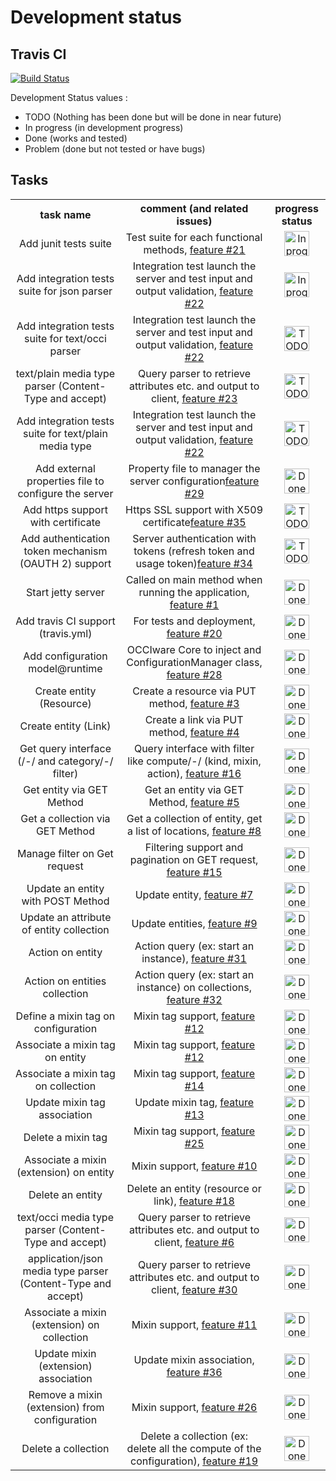 # Development status
## Travis CI
[![Build Status](https://travis-ci.org/cgourdin/MartServer.svg?branch=master)](https://travis-ci.org/cgourdin/MartServer)

Development Status values :
* TODO (Nothing has been done but will be done in near future)
* In progress (in development progress)
* Done (works and tested)
* Problem (done but not tested or have bugs)

## Tasks
<table>
    <th>task name</th>
    <th>comment (and related issues)</th>
    <th>progress status</th>
    <tr>
        <td align="center">Add junit tests suite</td>
        <td align="center">Test suite for each functional methods, <a href="https://github.com/cgourdin/MartServer/issues/21">feature #21</a></td>
        <td align="center"><img src="https://raw.github.com/cgourdin/MartServer/master/doc/inprogress.png" alt="In progress" height="40" width="auto" /></td>
    </tr>
    <tr>
        <td align="center">Add integration tests suite for json parser</td>
        <td align="center">Integration test launch the server and test input and output validation, <a href="https://github.com/cgourdin/MartServer/issues/22">feature #22</a></td>
        <td align="center"><img src="https://raw.github.com/cgourdin/MartServer/master/doc/inprogress.png" alt="In progress" height="40" width="auto" /></td>
    </tr>
    <tr>
        <td align="center">Add integration tests suite for text/occi parser</td>
        <td align="center">Integration test launch the server and test input and output validation, <a href="https://github.com/cgourdin/MartServer/issues/22">feature #22</a></td>
        <td align="center"><img src="https://raw.github.com/cgourdin/MartServer/master/doc/todo.png" alt="TODO" height="40" width="auto" /></td>
    </tr>
    <tr>
        <td align="center">text/plain media type parser (Content-Type and accept)</td>
        <td align="center">Query parser to retrieve attributes etc. and output to client, <a href="https://github.com/cgourdin/MartServer/issues/23">feature #23</a></td>
        <td align="center"><img src="https://raw.github.com/cgourdin/MartServer/master/doc/todo.png" alt="TODO" height="40" width="auto" /></td>
    </tr>
    <tr>
        <td align="center">Add integration tests suite for text/plain media type</td>
        <td align="center">Integration test launch the server and test input and output validation,  <a href="https://github.com/cgourdin/MartServer/issues/22">feature #22</a></td>
        <td align="center"><img src="https://raw.github.com/cgourdin/MartServer/master/doc/todo.png" alt="TODO" height="40" width="auto" /></td>
    </tr>
    <tr>
        <td align="center">Add external properties file to configure the server</td>
        <td align="center">Property file to manager the server configuration<a href="https://github.com/cgourdin/MartServer/issues/29">feature #29</a></td>
        <td align="center"><img src="https://raw.github.com/cgourdin/MartServer/master/doc/done.png" alt="Done" height="40" width="auto" /></td>
    </tr>
    <tr>
        <td align="center">Add https support with certificate</td>
        <td align="center">Https SSL support with X509 certificate<a href="https://github.com/cgourdin/MartServer/issues/35">feature #35</a></td>
        <td align="center"><img src="https://raw.github.com/cgourdin/MartServer/master/doc/todo.png" alt="TODO" height="40" width="auto" /></td>
    </tr>
    <tr>
        <td align="center">Add authentication token mechanism (OAUTH 2) support</td>
        <td align="center">Server authentication with tokens (refresh token and usage token)<a href="https://github.com/cgourdin/MartServer/issues/34">feature #34</a></td>
        <td align="center"><img src="https://raw.github.com/cgourdin/MartServer/master/doc/todo.png" alt="TODO" height="40" width="auto" /></td>
    </tr>
    <tr>
        <td align="center">Start jetty server</td>
        <td align="center">Called on main method when running the application, <a href="https://github.com/cgourdin/MartServer/issues/1">feature #1</a></td>
        <td align="center"><img src="https://raw.github.com/cgourdin/MartServer/master/doc/done.png" alt="Done" height="40" width="auto" /></td>
    </tr>
    <tr>
        <td align="center">Add travis CI support (travis.yml)</td>
        <td align="center">For tests and deployment, <a href="https://github.com/cgourdin/MartServer/issues/20">feature #20</a></td>
        <td align="center"><img src="https://raw.github.com/cgourdin/MartServer/master/doc/done.png" alt="Done" height="40" width="auto" /></td>
    </tr>
    <tr>
        <td align="center">Add configuration model@runtime</td>
        <td align="center">OCCIware Core to inject and ConfigurationManager class, <a href="https://github.com/cgourdin/MartServer/issues/28">feature #28</a></td>
        <td align="center"><img src="https://raw.github.com/cgourdin/MartServer/master/doc/done.png" alt="Done" height="40" width="auto" /></td>
    </tr>
    <tr>
        <td align="center">Create entity (Resource)</td>
        <td align="center">Create a resource via PUT method, <a href="https://github.com/cgourdin/MartServer/issues/3">feature #3</a></td>
        <td align="center"><img src="https://raw.github.com/cgourdin/MartServer/master/doc/done.png" alt="Done" height="40" width="auto" /></td>
    </tr>
    <tr>
        <td align="center">Create entity (Link)</td>
        <td align="center">Create a link via PUT method, <a href="https://github.com/cgourdin/MartServer/issues/4">feature #4</a></td>
        <td align="center"><img src="https://raw.github.com/cgourdin/MartServer/master/doc/done.png" alt="Done" height="40" width="auto" /></td>
    </tr>
    <tr>
        <td align="center">Get query interface (/-/ and category/-/ filter)</td>
        <td align="center">Query interface with filter like compute/-/ (kind, mixin, action), <a href="https://github.com/cgourdin/MartServer/issues/5">feature #16</a></td>
        <td align="center"><img src="https://raw.github.com/cgourdin/MartServer/master/doc/done.png" alt="Done" height="40" width="auto" /></td>
    </tr>
    <tr>
        <td align="center">Get entity via GET Method</td>
        <td align="center">Get an entity via GET Method, <a href="https://github.com/cgourdin/MartServer/issues/5">feature #5</a></td>
        <td align="center"><img src="https://raw.github.com/cgourdin/MartServer/master/doc/done.png" alt="Done" height="40" width="auto" /></td>
    </tr>
    <tr>
        <td align="center">Get a collection via GET Method</td>
        <td align="center">Get a collection of entity, get a list of locations, <a href="https://github.com/cgourdin/MartServer/issues/8">feature #8</a></td>
        <td align="center"><img src="https://raw.github.com/cgourdin/MartServer/master/doc/done.png" alt="Done" height="40" width="auto" /></td>
    </tr>
    <tr>
        <td align="center">Manage filter on Get request</td>
        <td align="center">Filtering support and pagination on GET request, <a href="https://github.com/cgourdin/MartServer/issues/15">feature #15</a></td>
        <td align="center"><img src="https://raw.github.com/cgourdin/MartServer/master/doc/done.png" alt="Done" height="40" width="auto" /></td>
    </tr>
    <tr>
        <td align="center">Update an entity with POST Method</td>
        <td align="center">Update entity, <a href="https://github.com/cgourdin/MartServer/issues/7">feature #7</a></td>
        <td align="center"><img src="https://raw.github.com/cgourdin/MartServer/master/doc/done.png" alt="Done" height="40" width="auto" /></td>
    </tr>
    <tr>
        <td align="center">Update an attribute of entity collection</td>
        <td align="center">Update entities, <a href="https://github.com/cgourdin/MartServer/issues/9">feature #9</a></td>
        <td align="center"><img src="https://raw.github.com/cgourdin/MartServer/master/doc/done.png" alt="Done" height="40" width="auto" /></td>
    </tr>
    <tr>
        <td align="center">Action on entity</td>
        <td align="center">Action query (ex: start an instance), <a href="https://github.com/cgourdin/MartServer/issues/31">feature #31</a></td>
        <td align="center"><img src="https://raw.github.com/cgourdin/MartServer/master/doc/done.png" alt="Done" height="40" width="auto" /></td>
    </tr>
    <tr>
        <td align="center">Action on entities collection</td>
        <td align="center">Action query (ex: start an instance) on collections, <a href="https://github.com/cgourdin/MartServer/issues/32">feature #32</a></td>
        <td align="center"><img src="https://raw.github.com/cgourdin/MartServer/master/doc/done.png" alt="Done" height="40" width="auto" /></td>
    </tr>
    <tr>
        <td align="center">Define a mixin tag on configuration</td>
        <td align="center">Mixin tag support, <a href="https://github.com/cgourdin/MartServer/issues/12">feature #12</a></td>
        <td align="center"><img src="https://raw.github.com/cgourdin/MartServer/master/doc/done.png" alt="Done" height="40" width="auto" /></td>
    </tr>
    <tr>
        <td align="center">Associate a mixin tag on entity</td>
        <td align="center">Mixin tag support, <a href="https://github.com/cgourdin/MartServer/issues/12">feature #12</a></td>
        <td align="center"><img src="https://raw.github.com/cgourdin/MartServer/master/doc/done.png" alt="Done" height="40" width="auto" /></td>
    </tr>
    <tr>
        <td align="center">Associate a mixin tag on collection</td>
        <td align="center">Mixin tag support, <a href="https://github.com/cgourdin/MartServer/issues/14">feature #14</a></td>
        <td align="center"><img src="https://raw.github.com/cgourdin/MartServer/master/doc/done.png" alt="Done" height="40" width="auto" /></td>
    </tr>
    <tr>
        <td align="center">Update mixin tag association</td>
        <td align="center">Update mixin tag, <a href="https://github.com/cgourdin/MartServer/issues/13">feature #13</a></td>
        <td align="center"><img src="https://raw.github.com/cgourdin/MartServer/master/doc/done.png" alt="Done" height="40" width="auto" /></td>
    </tr>
    <tr>
        <td align="center">Delete a mixin tag</td>
        <td align="center">Mixin tag support, <a href="https://github.com/cgourdin/MartServer/issues/25">feature #25</a></td>
        <td align="center"><img src="https://raw.github.com/cgourdin/MartServer/master/doc/done.png" alt="Done" height="40" width="auto" /></td>
    </tr>
    <tr>
        <td align="center">Associate a mixin (extension) on entity</td>
        <td align="center">Mixin support, <a href="https://github.com/cgourdin/MartServer/issues/10">feature #10</a></td>
        <td align="center"><img src="https://raw.github.com/cgourdin/MartServer/master/doc/done.png" alt="Done" height="40" width="auto" /></td>
    </tr>
    <tr>
        <td align="center">Delete an entity</td>
        <td align="center">Delete an entity (resource or link), <a href="https://github.com/cgourdin/MartServer/issues/18">feature #18</a></td>
        <td align="center"><img src="https://raw.github.com/cgourdin/MartServer/master/doc/done.png" alt="Done" height="40" width="auto" /></td>
    </tr>
    <tr>
        <td align="center">text/occi media type parser (Content-Type and accept)</td>
        <td align="center">Query parser to retrieve attributes etc. and output to client, <a href="https://github.com/cgourdin/MartServer/issues/6">feature #6</a></td>
        <td align="center"><img src="https://raw.github.com/cgourdin/MartServer/master/doc/done.png" alt="Done" height="40" width="auto" /></td>
    </tr>
    <tr>
        <td align="center">application/json media type parser (Content-Type and accept)</td>
        <td align="center">Query parser to retrieve attributes etc. and output to client, <a href="https://github.com/cgourdin/MartServer/issues/30">feature #30</a></td>
        <td align="center"><img src="https://raw.github.com/cgourdin/MartServer/master/doc/done.png" alt="Done" height="40" width="auto" /></td>
    </tr>
    <tr>
        <td align="center">Associate a mixin (extension) on collection</td>
        <td align="center">Mixin support, <a href="https://github.com/cgourdin/MartServer/issues/11">feature #11</a></td>
        <td align="center"><img src="https://raw.github.com/cgourdin/MartServer/master/doc/done.png" alt="Done" height="40" width="auto" /></td>
    </tr>
    <tr>
        <td align="center">Update mixin (extension) association</td>
        <td align="center">Update mixin association, <a href="https://github.com/cgourdin/MartServer/issues/36">feature #36</a></td>
        <td align="center"><img src="https://raw.github.com/cgourdin/MartServer/master/doc/done.png" alt="Done" height="40" width="auto" /></td>
    </tr>
    <tr>
        <td align="center">Remove a mixin (extension) from configuration</td>
        <td align="center">Mixin support, <a href="https://github.com/cgourdin/MartServer/issues/26">feature #26</a></td>
        <td align="center"><img src="https://raw.github.com/cgourdin/MartServer/master/doc/done.png" alt="Done" height="40" width="auto" /></td>
    </tr>
    <tr>
        <td align="center">Delete a collection</td>
        <td align="center">Delete a collection (ex: delete all the compute of the configuration), <a href="https://github.com/cgourdin/MartServer/issues/19">feature #19</a></td>
        <td align="center"><img src="https://raw.github.com/cgourdin/MartServer/master/doc/done.png" alt="Done" height="40" width="auto" /></td>
    </tr>
</table>


